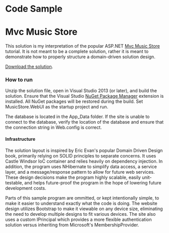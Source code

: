 # Code Sample

# Mvc Music Store
This solution is my interpretation of the popular ASP.NET [Mvc Music Store](http://www.asp.net/mvc/overview/older-versions/mvc-music-store/mvc-music-store-part-1) tutorial. It is not meant to be a complete solution, rather it is meant to demonstrate how to properly structure a domain-driven solution design.

[Download the solution](https://github.com/kduberstein/MvcMusicStore/archive/master.zip).

### How to run

Unzip the solution file, open in Visual Studio 2013 (or later), and build the solution. Ensure that the Visual Studio [NuGet Package Manager](https://visualstudiogallery.msdn.microsoft.com/4ec1526c-4a8c-4a84-b702-b21a8f5293ca) extension is installed. All NuGet packages will be restored during the build. Set MusicStore.WebUI as the startup project and run.

The database is located in the App_Data folder. If the site is unable to connect to the database, verify the location of the database and ensure that the connection string in Web.config is correct.

#### Infrastructure
The solution layout is inspired by Eric Evan's popular Domain Driven Design book, primarily relying on SOLID principles to separate concerns. It uses Castle Windsor IoC container and relies heavily on dependency injection. In addition, the program uses NHibernate to simplify data access, a service layer, and a message/response pattern to allow for future web services. These design decisions make the program highly scalable, easily unit-testable, and helps future-proof the program in the hope of lowering future development costs.

Parts of this sample program are ommitted, or kept intentionally simple, to make it easier to understand exactly what the code is doing. The website design utilizes Bootstrap to make it viewable on any device size, eliminating the need to develop multiple designs to fit various devices. The site also uses a custom IPrincipal which provides a more flexible authentication solution versus inheriting from Microsoft's MembershipProvider.
